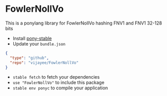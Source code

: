 # FowlerNollVo
This is a ponylang library for FowlerNollVo hashing FNV1 and FNV1 32-128 bits

* Install [pony-stable](https://github.com/ponylang/pony-stable)
* Update your `bundle.json`

```json
{
  "type": "github",
  "repo": "vijayee/FowlerNollVo"
}
```

* `stable fetch` to fetch your dependencies
* `use "FowlerNollVo"` to include this package
* `stable env ponyc` to compile your application
